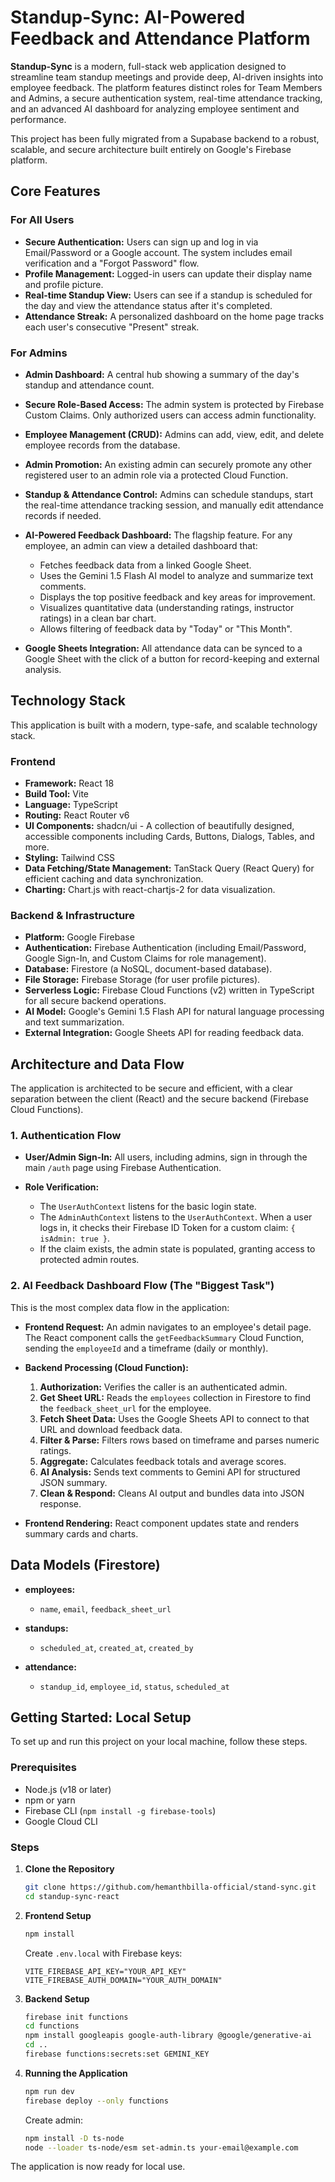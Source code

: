 # Standup-Sync: AI-Powered Feedback and Attendance Platform

**Standup-Sync** is a modern, full-stack web application designed to streamline team standup meetings and provide deep, AI-driven insights into employee feedback. The platform features distinct roles for Team Members and Admins, a secure authentication system, real-time attendance tracking, and an advanced AI dashboard for analyzing employee sentiment and performance.

This project has been fully migrated from a Supabase backend to a robust, scalable, and secure architecture built entirely on Google's Firebase platform.

## Core Features

### For All Users

* **Secure Authentication:** Users can sign up and log in via Email/Password or a Google account. The system includes email verification and a "Forgot Password" flow.
* **Profile Management:** Logged-in users can update their display name and profile picture.
* **Real-time Standup View:** Users can see if a standup is scheduled for the day and view the attendance status after it's completed.
* **Attendance Streak:** A personalized dashboard on the home page tracks each user's consecutive "Present" streak.

### For Admins

* **Admin Dashboard:** A central hub showing a summary of the day's standup and attendance count.
* **Secure Role-Based Access:** The admin system is protected by Firebase Custom Claims. Only authorized users can access admin functionality.
* **Employee Management (CRUD):** Admins can add, view, edit, and delete employee records from the database.
* **Admin Promotion:** An existing admin can securely promote any other registered user to an admin role via a protected Cloud Function.
* **Standup & Attendance Control:** Admins can schedule standups, start the real-time attendance tracking session, and manually edit attendance records if needed.
* **AI-Powered Feedback Dashboard:** The flagship feature. For any employee, an admin can view a detailed dashboard that:

  * Fetches feedback data from a linked Google Sheet.
  * Uses the Gemini 1.5 Flash AI model to analyze and summarize text comments.
  * Displays the top positive feedback and key areas for improvement.
  * Visualizes quantitative data (understanding ratings, instructor ratings) in a clean bar chart.
  * Allows filtering of feedback data by "Today" or "This Month".
* **Google Sheets Integration:** All attendance data can be synced to a Google Sheet with the click of a button for record-keeping and external analysis.

## Technology Stack

This application is built with a modern, type-safe, and scalable technology stack.

### Frontend

* **Framework:** React 18
* **Build Tool:** Vite
* **Language:** TypeScript
* **Routing:** React Router v6
* **UI Components:** shadcn/ui - A collection of beautifully designed, accessible components including Cards, Buttons, Dialogs, Tables, and more.
* **Styling:** Tailwind CSS
* **Data Fetching/State Management:** TanStack Query (React Query) for efficient caching and data synchronization.
* **Charting:** Chart.js with react-chartjs-2 for data visualization.

### Backend & Infrastructure

* **Platform:** Google Firebase
* **Authentication:** Firebase Authentication (including Email/Password, Google Sign-In, and Custom Claims for role management).
* **Database:** Firestore (a NoSQL, document-based database).
* **File Storage:** Firebase Storage (for user profile pictures).
* **Serverless Logic:** Firebase Cloud Functions (v2) written in TypeScript for all secure backend operations.
* **AI Model:** Google's Gemini 1.5 Flash API for natural language processing and text summarization.
* **External Integration:** Google Sheets API for reading feedback data.

## Architecture and Data Flow

The application is architected to be secure and efficient, with a clear separation between the client (React) and the secure backend (Firebase Cloud Functions).

### 1. Authentication Flow

* **User/Admin Sign-In:** All users, including admins, sign in through the main `/auth` page using Firebase Authentication.
* **Role Verification:**

  * The `UserAuthContext` listens for the basic login state.
  * The `AdminAuthContext` listens to the `UserAuthContext`. When a user logs in, it checks their Firebase ID Token for a custom claim: `{ isAdmin: true }`.
  * If the claim exists, the admin state is populated, granting access to protected admin routes.

### 2. AI Feedback Dashboard Flow (The "Biggest Task")

This is the most complex data flow in the application:

* **Frontend Request:** An admin navigates to an employee's detail page. The React component calls the `getFeedbackSummary` Cloud Function, sending the `employeeId` and a timeframe (daily or monthly).
* **Backend Processing (Cloud Function):**

  1. **Authorization:** Verifies the caller is an authenticated admin.
  2. **Get Sheet URL:** Reads the `employees` collection in Firestore to find the `feedback_sheet_url` for the employee.
  3. **Fetch Sheet Data:** Uses the Google Sheets API to connect to that URL and download feedback data.
  4. **Filter & Parse:** Filters rows based on timeframe and parses numeric ratings.
  5. **Aggregate:** Calculates feedback totals and average scores.
  6. **AI Analysis:** Sends text comments to Gemini API for structured JSON summary.
  7. **Clean & Respond:** Cleans AI output and bundles data into JSON response.
* **Frontend Rendering:** React component updates state and renders summary cards and charts.

## Data Models (Firestore)

* **employees:**

  * `name`, `email`, `feedback_sheet_url`

* **standups:**

  * `scheduled_at`, `created_at`, `created_by`

* **attendance:**

  * `standup_id`, `employee_id`, `status`, `scheduled_at`

## Getting Started: Local Setup

To set up and run this project on your local machine, follow these steps.

### Prerequisites

* Node.js (v18 or later)
* npm or yarn
* Firebase CLI (`npm install -g firebase-tools`)
* Google Cloud CLI

### Steps

1. **Clone the Repository**

   ```bash
   git clone https://github.com/hemanthbilla-official/stand-sync.git
   cd standup-sync-react
   ```

2. **Frontend Setup**

   ```bash
   npm install
   ```

   Create `.env.local` with Firebase keys:

   ```
   VITE_FIREBASE_API_KEY="YOUR_API_KEY"
   VITE_FIREBASE_AUTH_DOMAIN="YOUR_AUTH_DOMAIN"
   ```

3. **Backend Setup**

   ```bash
   firebase init functions
   cd functions
   npm install googleapis google-auth-library @google/generative-ai
   cd ..
   firebase functions:secrets:set GEMINI_KEY
   ```

4. **Running the Application**

   ```bash
   npm run dev
   firebase deploy --only functions
   ```

   Create admin:

   ```bash
   npm install -D ts-node
   node --loader ts-node/esm set-admin.ts your-email@example.com
   ```

The application is now ready for local use.
